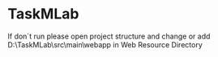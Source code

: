 # TaskMLab

If don`t run please open project structure and change or add D:\TaskMLab\src\main\webapp in Web Resource Directory
